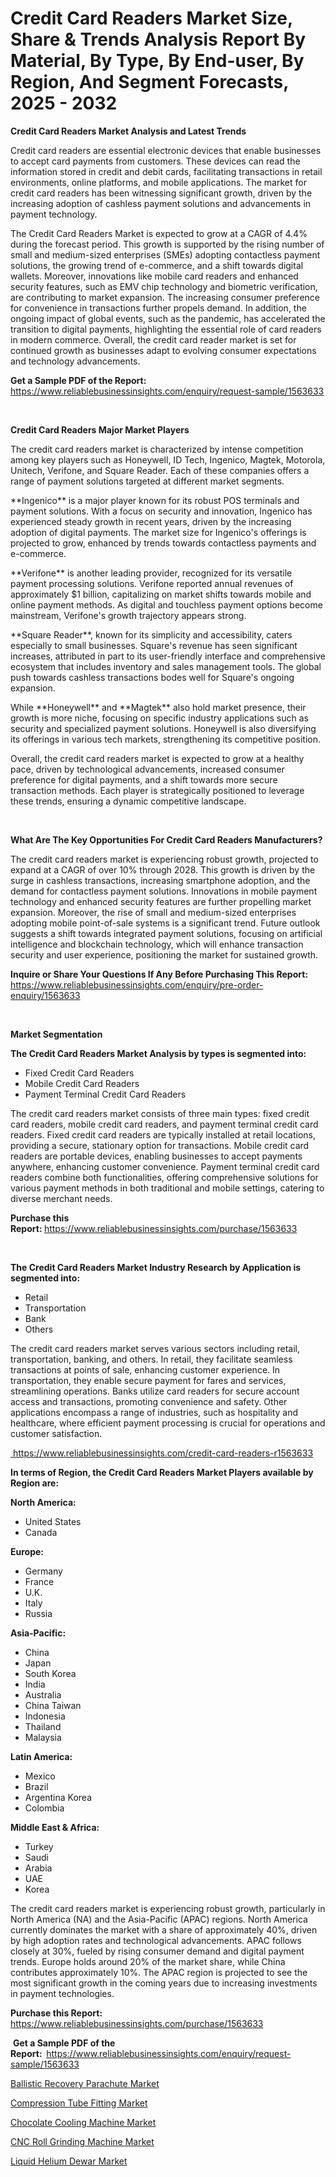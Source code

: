 <p><h1>Credit Card Readers Market Size, Share & Trends Analysis Report By Material, By Type, By End-user, By Region, And Segment Forecasts, 2025 - 2032</h1></p><p><strong>Credit Card Readers Market Analysis and Latest Trends</strong></p>
<p><p>Credit card readers are essential electronic devices that enable businesses to accept card payments from customers. These devices can read the information stored in credit and debit cards, facilitating transactions in retail environments, online platforms, and mobile applications. The market for credit card readers has been witnessing significant growth, driven by the increasing adoption of cashless payment solutions and advancements in payment technology.</p><p>The Credit Card Readers Market is expected to grow at a CAGR of 4.4% during the forecast period. This growth is supported by the rising number of small and medium-sized enterprises (SMEs) adopting contactless payment solutions, the growing trend of e-commerce, and a shift towards digital wallets. Moreover, innovations like mobile card readers and enhanced security features, such as EMV chip technology and biometric verification, are contributing to market expansion. The increasing consumer preference for convenience in transactions further propels demand. In addition, the ongoing impact of global events, such as the pandemic, has accelerated the transition to digital payments, highlighting the essential role of card readers in modern commerce. Overall, the credit card reader market is set for continued growth as businesses adapt to evolving consumer expectations and technology advancements.</p></p>
<p><strong>Get a Sample PDF of the Report:&nbsp;</strong> <a href="https://www.reliablebusinessinsights.com/enquiry/request-sample/1563633?utm_campaign=950&utm_medium=2&utm_source=Github&utm_content=ia&utm_term=11042025&utm_id=credit-card-readers">https://www.reliablebusinessinsights.com/enquiry/request-sample/1563633</a></p>
<p>&nbsp;</p>
<p><strong>Credit Card Readers Major Market Players</strong></p>
<p><p>The credit card readers market is characterized by intense competition among key players such as Honeywell, ID Tech, Ingenico, Magtek, Motorola, Unitech, Verifone, and Square Reader. Each of these companies offers a range of payment solutions targeted at different market segments.</p><p>**Ingenico** is a major player known for its robust POS terminals and payment solutions. With a focus on security and innovation, Ingenico has experienced steady growth in recent years, driven by the increasing adoption of digital payments. The market size for Ingenico's offerings is projected to grow, enhanced by trends towards contactless payments and e-commerce.</p><p>**Verifone** is another leading provider, recognized for its versatile payment processing solutions. Verifone reported annual revenues of approximately $1 billion, capitalizing on market shifts towards mobile and online payment methods. As digital and touchless payment options become mainstream, Verifone's growth trajectory appears strong.</p><p>**Square Reader**, known for its simplicity and accessibility, caters especially to small businesses. Square's revenue has seen significant increases, attributed in part to its user-friendly interface and comprehensive ecosystem that includes inventory and sales management tools. The global push towards cashless transactions bodes well for Square's ongoing expansion.</p><p>While **Honeywell** and **Magtek** also hold market presence, their growth is more niche, focusing on specific industry applications such as security and specialized payment solutions. Honeywell is also diversifying its offerings in various tech markets, strengthening its competitive position.</p><p>Overall, the credit card readers market is expected to grow at a healthy pace, driven by technological advancements, increased consumer preference for digital payments, and a shift towards more secure transaction methods. Each player is strategically positioned to leverage these trends, ensuring a dynamic competitive landscape.</p></p>
<p>&nbsp;</p>
<p><strong>What Are The Key Opportunities For Credit Card Readers Manufacturers?</strong></p>
<p><p>The credit card readers market is experiencing robust growth, projected to expand at a CAGR of over 10% through 2028. This growth is driven by the surge in cashless transactions, increasing smartphone adoption, and the demand for contactless payment solutions. Innovations in mobile payment technology and enhanced security features are further propelling market expansion. Moreover, the rise of small and medium-sized enterprises adopting mobile point-of-sale systems is a significant trend. Future outlook suggests a shift towards integrated payment solutions, focusing on artificial intelligence and blockchain technology, which will enhance transaction security and user experience, positioning the market for sustained growth.</p></p>
<p><strong>Inquire or Share Your Questions If Any Before Purchasing This Report:</strong> <a href="https://www.reliablebusinessinsights.com/enquiry/pre-order-enquiry/1563633?utm_campaign=950&utm_medium=2&utm_source=Github&utm_content=ia&utm_term=11042025&utm_id=credit-card-readers">https://www.reliablebusinessinsights.com/enquiry/pre-order-enquiry/1563633</a></p>
<p>&nbsp;</p>
<p><strong>Market Segmentation</strong></p>
<p><strong>The Credit Card Readers Market Analysis by types is segmented into:</strong></p>
<p><ul><li>Fixed Credit Card Readers</li><li>Mobile Credit Card Readers</li><li>Payment Terminal Credit Card Readers</li></ul></p>
<p><p>The credit card readers market consists of three main types: fixed credit card readers, mobile credit card readers, and payment terminal credit card readers. Fixed credit card readers are typically installed at retail locations, providing a secure, stationary option for transactions. Mobile credit card readers are portable devices, enabling businesses to accept payments anywhere, enhancing customer convenience. Payment terminal credit card readers combine both functionalities, offering comprehensive solutions for various payment methods in both traditional and mobile settings, catering to diverse merchant needs.</p></p>
<p><strong>Purchase this Report:&nbsp;</strong><a href="https://www.reliablebusinessinsights.com/purchase/1563633?utm_campaign=950&utm_medium=2&utm_source=Github&utm_content=ia&utm_term=11042025&utm_id=credit-card-readers">https://www.reliablebusinessinsights.com/purchase/1563633</a></p>
<p>&nbsp;</p>
<p><strong>The Credit Card Readers Market Industry Research by Application is segmented into:</strong></p>
<p><ul><li>Retail</li><li>Transportation</li><li>Bank</li><li>Others</li></ul></p>
<p><p>The credit card readers market serves various sectors including retail, transportation, banking, and others. In retail, they facilitate seamless transactions at points of sale, enhancing customer experience. In transportation, they enable secure payment for fares and services, streamlining operations. Banks utilize card readers for secure account access and transactions, promoting convenience and safety. Other applications encompass a range of industries, such as hospitality and healthcare, where efficient payment processing is crucial for operations and customer satisfaction.</p></p>
<p><a href="https://www.reliablebusinessinsights.com/credit-card-readers-r1563633?utm_campaign=950&utm_medium=2&utm_source=Github&utm_content=ia&utm_term=11042025&utm_id=credit-card-readers">&nbsp;https://www.reliablebusinessinsights.com/credit-card-readers-r1563633</a></p>
<p><strong>In terms of Region, the Credit Card Readers Market Players available by Region are:</strong></p>
<p>
    <p> <strong> North America: </strong>
        <ul>
            <li>United States</li>
            <li>Canada</li>
        </ul>
        </p> 
    <p> <strong> Europe: </strong>
        <ul>
            <li>Germany</li>
            <li>France</li>
            <li>U.K.</li>
            <li>Italy</li>
            <li>Russia</li>
        </ul>
        </p> 
    <p> <strong> Asia-Pacific: </strong>
        <ul>
            <li>China</li>
            <li>Japan</li>
            <li>South Korea</li>
            <li>India</li>
            <li>Australia</li>
            <li>China Taiwan</li>
            <li>Indonesia</li>
            <li>Thailand</li>
            <li>Malaysia</li>
        </ul>
        </p> 
    <p> <strong> Latin America: </strong>
        <ul>
            <li>Mexico</li>
            <li>Brazil</li>
            <li>Argentina Korea</li>
            <li>Colombia</li>
        </ul>
        </p> 
    <p> <strong> Middle East & Africa: </strong>
        <ul>
            <li>Turkey</li>
            <li>Saudi</li>
            <li>Arabia</li>
            <li>UAE</li>
            <li>Korea</li>
        </ul>
    </p>
    </p>
<p><p>The credit card readers market is experiencing robust growth, particularly in North America (NA) and the Asia-Pacific (APAC) regions. North America currently dominates the market with a share of approximately 40%, driven by high adoption rates and technological advancements. APAC follows closely at 30%, fueled by rising consumer demand and digital payment trends. Europe holds around 20% of the market share, while China contributes approximately 10%. The APAC region is projected to see the most significant growth in the coming years due to increasing investments in payment technologies.</p></p>
<p><strong>Purchase this Report: </strong><a href="https://www.reliablebusinessinsights.com/purchase/1563633?utm_campaign=950&utm_medium=2&utm_source=Github&utm_content=ia&utm_term=11042025&utm_id=credit-card-readers">https://www.reliablebusinessinsights.com/purchase/1563633</a></p>
<p>&nbsp;<strong>Get a Sample PDF of the Report:&nbsp;&nbsp;</strong><a href="https://www.reliablebusinessinsights.com/enquiry/request-sample/1563633?utm_campaign=950&utm_medium=2&utm_source=Github&utm_content=ia&utm_term=11042025&utm_id=credit-card-readers">https://www.reliablebusinessinsights.com/enquiry/request-sample/1563633</a></p>
<p><strong></strong></p>
<p><p><a href="https://github.com/gierlravasty/Market-Research-Report-List-1/blob/main/ballistic-recovery-parachute-market.md?utm_campaign=950&utm_medium=2&utm_source=Github&utm_content=ia&utm_term=11042025&utm_id=credit-card-readers">Ballistic Recovery Parachute Market</a></p><p><a href="https://github.com/bawksmaedamu/Market-Research-Report-List-1/blob/main/compression-tube-fitting-market.md?utm_campaign=950&utm_medium=2&utm_source=Github&utm_content=ia&utm_term=11042025&utm_id=credit-card-readers">Compression Tube Fitting Market</a></p><p><a href="https://github.com/grimssummouc/Market-Research-Report-List-1/blob/main/chocolate-cooling-machine-market.md?utm_campaign=950&utm_medium=2&utm_source=Github&utm_content=ia&utm_term=11042025&utm_id=credit-card-readers">Chocolate Cooling Machine Market</a></p><p><a href="https://github.com/agemakisel4b/Market-Research-Report-List-1/blob/main/cnc-roll-grinding-machine-market.md?utm_campaign=950&utm_medium=2&utm_source=Github&utm_content=ia&utm_term=11042025&utm_id=credit-card-readers">CNC Roll Grinding Machine Market</a></p><p><a href="https://github.com/marfosamiko7/Market-Research-Report-List-1/blob/main/liquid-helium-dewar-market.md?utm_campaign=950&utm_medium=2&utm_source=Github&utm_content=ia&utm_term=11042025&utm_id=credit-card-readers">Liquid Helium Dewar Market</a></p></p>